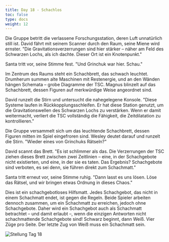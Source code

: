 ```yaml
---
title: Day 18 - Schachlos
toc: false
type: docs
weight: 12
---
```



Die Gruppe betritt die verlassene Forschungsstation, deren Luft unnatürlich still ist. David fährt mit seinem Scanner durch den Raum, seine Miene wird ernster. "Die Gravitationsverzerrungen sind hier stärker – näher am Feld des Schwarzen Lochs, als ich dachte. Dieser Ort ist ein Knotenpunkt."

Santa tritt vor, seine Stimme fest. "Und Grinchuk war hier. Schau."

Im Zentrum des Raums steht ein Schachbrett, das schwach leuchtet. Drumherum summen alte Maschinen mit Restenergie, und an den Wänden hängen Schemata – grobe Diagramme der TSC. Magnus blinzelt auf das Schachbrett, dessen Figuren auf merkwürdige Weise angeordnet sind.

David runzelt die Stirn und untersucht die nahegelegene Konsole. "Diese Systeme laufen in Rückkopplungsschleifen. Er hat diese Station genutzt, um die Gravitationswellen des Schwarzen Lochs zu verstärken. Wenn er damit weitermacht, verliert die TSC vollständig die Fähigkeit, die Zeitdilatation zu kontrollieren."

Die Gruppe versammelt sich um das leuchtende Schachbrett, dessen Figuren mitten im Spiel eingefroren sind. Wesley deutet darauf und runzelt die Stirn. "Wieder eines von Grinchuks Rätseln?"

David scannt das Brett. "Es ist schlimmer als das. Die Verzerrungen der TSC ziehen dieses Brett zwischen zwei Zeitlinien – eine, in der Schachgebote nicht existierten, und eine, in der sie es taten. Das Ergebnis? Schachgebote sind verboten, es sei denn, sie führen direkt zum Schachmatt."

Santa tritt erneut vor, seine Stimme ruhig. "Dann lasst es uns lösen. Löse das Rätsel, und wir bringen etwas Ordnung in dieses Chaos."

Dies ist ein schachgebotloses Hilfsmatt. Jedes Schachgebot, das nicht in einem Schachmatt endet, ist gegen die Regeln. Beide Spieler arbeiten dennoch zusammen, um ein Schachmatt zu erreichen, jedoch ohne Schachgebote. Daher wird ein Schachgebot auch als Schachmatt betrachtet – und damit erlaubt –, wenn die einzigen Antworten nicht schachmattende Schachgebote sind! Schwarz beginnt, dann Weiß. Vier Züge pro Seite. Der letzte Zug von Weiß muss ein Schachmatt sein.


![Stellung Tag 18](/day18.jpg "")

